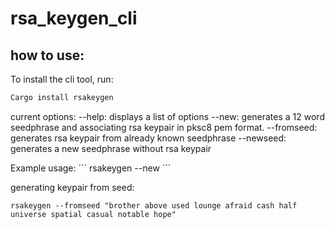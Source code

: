 # rsa_keygen_cli

## how to use:
To install the cli tool, run: 
```Rust
Cargo install rsakeygen
```

current options:
--help: displays a list of options
--new: generates a 12 word seedphrase and associating rsa keypair in pksc8 pem format.
--fromseed: generates rsa keypair from already known seedphrase
--newseed: generates a new seedphrase without rsa keypair

Example usage:
´´´
rsakeygen --new
´´´

generating keypair from seed:
```
rsakeygen --fromseed "brother above used lounge afraid cash half universe spatial casual notable hope"
```

